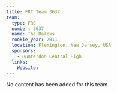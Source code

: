 ```yaml
---
title: FRC Team 3637
team:
  type: FRC
  number: 3637
  name: The Daleks
  rookie_year: 2011
  location: Flemington, New Jersey, USA
  sponsors:
    - Hunterdon Central High
  links:
    Website: 
---
```

No content has been added for this team